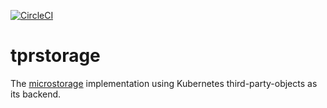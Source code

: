 [![CircleCI](https://circleci.com/gh/giantswarm/tprstorage.svg?style=shield)](https://circleci.com/gh/giantswarm/tprstorage)

# tprstorage

The [microstorage][microstorage] implementation using Kubernetes
third-party-objects as its backend.

[microstorage]: https://github.com/giantswarm/microstorage/
